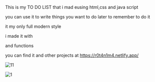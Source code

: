 This is my TO DO LIST that i mad eusing html,css and java script

you can use it to write things you want to do later to remember to do it

it my only full modern style

i made it with <consts>

<getelementbyid> and functions

you can find it and other projects at <https://r0t4n1m4.netlify.app/>

![11](https://github.com/user-attachments/assets/1ca25601-dac3-4e83-9aa3-030d72b330ee)

![1](https://github.com/user-attachments/assets/5beea188-51b1-4397-9499-5bd8efb56e0a)
